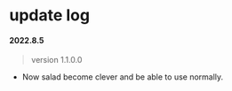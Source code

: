 # update log

#### 2022.8.5  
> version 1.1.0.0
- Now salad become clever and be able to use normally.